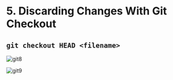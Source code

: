 # 5. Discarding Changes With Git Checkout

## `git checkout HEAD <filename>`

![git8](https://user-images.githubusercontent.com/50626798/230009359-94b5c8ca-e50a-491f-93d3-203b6c882343.png)

![git9](https://user-images.githubusercontent.com/50626798/230009366-3bbc4c46-e235-4d70-87f0-0078a32e813e.png)
